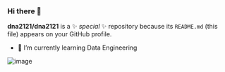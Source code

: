 ### Hi there 👋


**dna2121/dna2121** is a ✨ _special_ ✨ repository because its `README.md` (this file) appears on your GitHub profile.

- 🌱 I’m currently learning Data Engineering


![image](https://github.com/dna2121/dna2121/assets/80125535/d0463e7e-15f5-4586-aaf9-3adc72f055dd)
